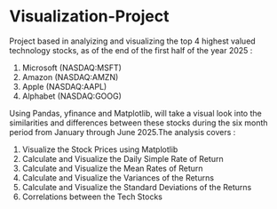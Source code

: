 # Visualization-Project
Project based in analyizing and visualizing the top 4 highest valued technology stocks, as of the
end of the first half of the year 2025 :

1. Microsoft (NASDAQ:MSFT)
2. Amazon (NASDAQ:AMZN)
3. Apple (NASDAQ:AAPL)
4. Alphabet (NASDAQ:GOOG)

Using Pandas, yfinance and Matplotlib, will take a visual look into the similarities and differences
between these stocks during the six month period from January through June 2025.The analysis
covers :
1. Visualize the Stock Prices using Matplotlib
2. Calculate and Visualize the Daily Simple Rate of Return
3. Calculate and Visualize the Mean Rates of Return
4. Calculate and Visualize the Variances of the Returns
5. Calculate and Visualize the Standard Deviations of the Returns
6. Correlations between the Tech Stocks
